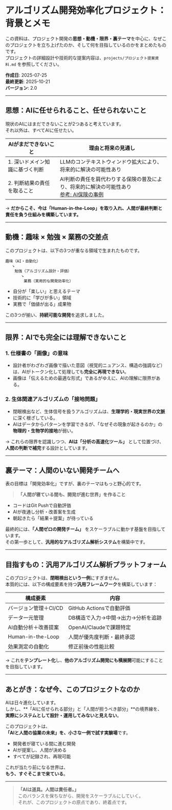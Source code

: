# アルゴリズム開発効率化プロジェクト：背景とメモ

この資料は、プロジェクト開発の**思想・動機・限界・裏テーマ**を中心に、なぜこのプロジェクトを立ち上げたのか、そして何を目指しているのかをまとめたものです。  
プロジェクトの詳細設計や技術的な提案内容は、`projects/プロジェクト提案資料.md` を参照してください。

**作成日**: 2025-07-25  
**最終更新**: 2025-10-21  
**バージョン**: 2.0  

---

## 思想：AIに任せられること、任せられないこと

現状のAIにはまだできないことが2つあると考えています。  
それ以外は、すべてAIに任せたい。

| AIがまだできないこと | 理由と将来の見通し |
|-----------------------|------------------|
| 1. 深いドメイン知識に基づく判断 | LLMのコンテキストウィンドウ拡大により、将来的に解決の可能性あり |
| 2. 判断結果の責任を取ること | AI判断の責任を肩代わりする保険の普及により、将来的に解決の可能性あり<br>[参考: AI保険の事例](https://www.aioinissaydowa.co.jp/corporate/about/news/pdf/2024/news_2024022701277.pdf) |

→ **だからこそ、今は「Human-in-the-Loop」を取り入れ、人間が最終判断と責任を負う仕組みを構築しています。**

---

## 動機：趣味 × 勉強 × 業務の交差点

このプロジェクトは、以下の3つが重なる領域で生まれたものです。

```
趣味（AI・自動化）  
   ↘  
    勉強（アルゴリズム設計・評価）  
       ↘  
        業務（実用的な開発効率化）
```

- 自分が「楽しい」と思えるテーマ  
- 技術的に「学びが多い」領域  
- 実務で「価値が出る」成果物  

この3つが揃い、**持続可能な開発**を追求しました。

---

## 限界：AIでも完全には理解できないこと

### 1. 仕様書の「画像」の意味
- 設計者がわざわざ画像で描いた意図（視覚的ニュアンス、構造の強調など）は、AIがトークン化して処理しても**完全に再現できない**。
- 画像は「伝えるための最適な形式」であるがゆえに、AIの理解に限界がある。

### 2. 生体関連アルゴリズムの「接地問題」
- 閉眼検出など、生体信号を扱うアルゴリズムは、**生理学的・現実世界の文脈**に深く根ざしている。
- AIはデータからパターンを学習できるが、「なぜその現象が起きるのか」の**物理的・生物学的接地**が弱い。

→ これらの限界を認識しつつ、**AIは「分析の高速化ツール」** として位置づけ、**人間の判断で補完**する設計としています。

---

## 裏テーマ：人間のいない開発チームへ

表の目標は「開発効率化」ですが、裏のテーマはもっと野心的です。

> **「人間が寝ている間も、開発が進む世界」を作ること**

- コードはGit Pushで自動評価  
- AIが夜通し分析・改善案を生成  
- 朝起きたら「結果＋提案」が待っている  

最終的には、**「人間ゼロの開発チーム」** をスケーラブルに動かす基盤を目指しています。  
その第一歩として、**汎用的なアルゴリズム解析システム**を構築中です。

---

## 目指すもの：汎用アルゴリズム解析プラットフォーム

このプロジェクトは、**閉眼検出という一例**にすぎません。  
本質的には、以下の構成要素を持つ**汎用フレームワーク**を構築しています：

| 構成要素 | 内容 |
|--------|------|
| バージョン管理＋CI/CD | GitHub Actionsで自動評価 |
| データ一元管理 | DB構造で入力→中間→出力→分析を追跡 |
| AI自動分析＋改善提案 | OpenAI/Claudeで課題特定 |
| Human-in-the-Loop | 人間が優先度判断・最終承認 |
| 効果測定の自動化 | 修正前後の性能比較 |

→ これを**テンプレート化**し、**他のアルゴリズム開発にも横展開**可能にすることを目指しています。

---

## あとがき：なぜ今、このプロジェクトなのか

AIは日々進化しています。  
しかし、**「AIに任せられる部分」と「人間が担うべき部分」**の境界線を、  
**実際にシステムとして設計・運用してみないと見えない**。

このプロジェクトは、  
**「AIと人間の協業の未来」を、小さな一例で試す実験場**です。

- 開発者が寝ている間に進む開発  
- AIが提案し、人間が決める  
- すべてが記録され、再現可能  

これが当たり前になる世界は、  
**もう、すぐそこまで来ている**。

---

> **「AIは道具。人間は責任者。」**  
> このバランスを保ちながら、開発をスケーラブルにしていく。  
> それが、このプロジェクトの原点であり、終着点です。
